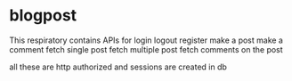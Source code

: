 # blogpost
This respiratory contains APIs for
login
logout
register
make a post
make a comment
fetch single post
fetch multiple post
fetch comments on the post

all these are http authorized and sessions are created in db
